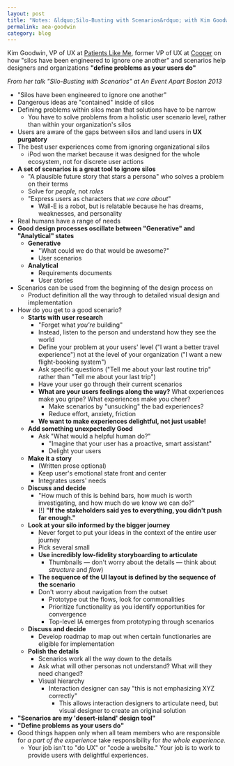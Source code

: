```yaml
---
layout: post
title: "Notes: &ldquo;Silo-Busting with Scenarios&rdquo; with Kim Goodwin"
permalink: aea-goodwin
category: blog
---
```


Kim Goodwin, VP of UX at [Patients Like Me](http://www.patientslikeme.com/), former VP of UX at [Cooper](http://www.cooper.com/) on how "silos have been engineered to ignore one another" and scenarios help designers and organizations **"define problems as your users do"**

*From her talk "Silo-Busting with Scenarios" at An Event Apart Boston 2013*

<!--more-->

- "Silos have been engineered to ignore one another"
- Dangerous ideas are "contained" inside of silos
- Defining problems within silos mean that solutions have to be narrow
	- You have to solve problems from a holistic user scenario level, rather than within your organization's silos
- Users are aware of the gaps between silos and land users in **UX purgatory**
- The best user experiences come from ignoring organizational silos
	- iPod won the market because it was designed for the whole ecosystem, not for discrete user actions
- **A set of scenarios is a great tool to ignore silos**
	 - "A plausible future story that stars a persona" who solves a problem on their terms
	 - Solve for *people,* not *roles*
	 - "Express users as characters that *we care about*"
		 - Wall-E is a robot, but is relatable because he has dreams, weaknesses, and personality
- Real humans have a range of needs
- **Good design processes oscillate between "Generative" and "Analytical" states**
	- **Generative**
		- "What could we do that would be awesome?"
		- User scenarios
	- **Analytical**
		- Requirements documents
		- User stories
- Scenarios can be used from the beginning of the design process on
	- Product definition all the way through to detailed visual design and implementation
- How do you get to a good scenario?
	- **Starts with user research**
		- "Forget what *you're* building"
		- Instead, listen to the person and understand how they see the world
		- Define your problem at your users' level ("I want a better travel experience") not at the level of your organization ("I want a new flight-booking system")
		- Ask specific questions ("Tell me about your last routine trip" rather than "Tell me about your last trip")
		- Have your user go through their current scenarios
		- **What are your users feelings along the way?** What experiences make you gripe? What experiences make you cheer?
			- Make scenarios by "unsucking" the bad experiences?
			- Reduce effort, anxiety, friction
		- **We want to make experiences delightful, not just usable!**
	- **Add something unexpectedly Good**
		- Ask "What would a helpful human do?"
			- "Imagine that your user has a proactive, smart assistant"
			- Delight your users
	- **Make it a story**
		- (Written prose optional)
		- Keep user's emotional state front and center
		- Integrates users' needs
	- **Discuss and decide**
		- "How much of this is behind bars, how much is worth investigating, and how much do we know we can do?"
		- [!] **"If the stakeholders said yes to everything, you didn't push far enough."**
	- **Look at your silo informed by the bigger journey**
		- Never forget to put your ideas in the context of the entire user journey
		- Pick several small 
		- **Use incredibly low-fidelity storyboarding to articulate**
			- Thumbnails — don't worry about the details — think about *structure* and *flow*)
		- **The sequence of the UI layout is defined by the sequence of the scenario**
		- Don't worry about navigation from the outset
			- Prototype out the flows, look for commonalities
			- Prioritize functionality as you identify opportunities for convergence
			- Top-level IA emerges from prototyping through scenarios
	- **Discuss and decide**
		- Develop roadmap to map out when certain functionaries are eligible for implementation
	- **Polish the details**
		- Scenarios work all the way down to the details
		- Ask what will other personas not understand? What will they need changed?
		- Visual hierarchy
			- Interaction designer can say "this is not emphasizing XYZ correctly"
				- This allows interaction designers to articulate need, but visual designer to create an original solution
- **"Scenarios are my 'desert-island' design tool"**
- **"Define problems as your users do"**
- Good things happen only when all team members who are responsible for *a part of the experience* take responsibility for *the whole experience.*
	- Your job isn't to "do UX" or "code a website." Your job is to work to provide users with delightful experiences.